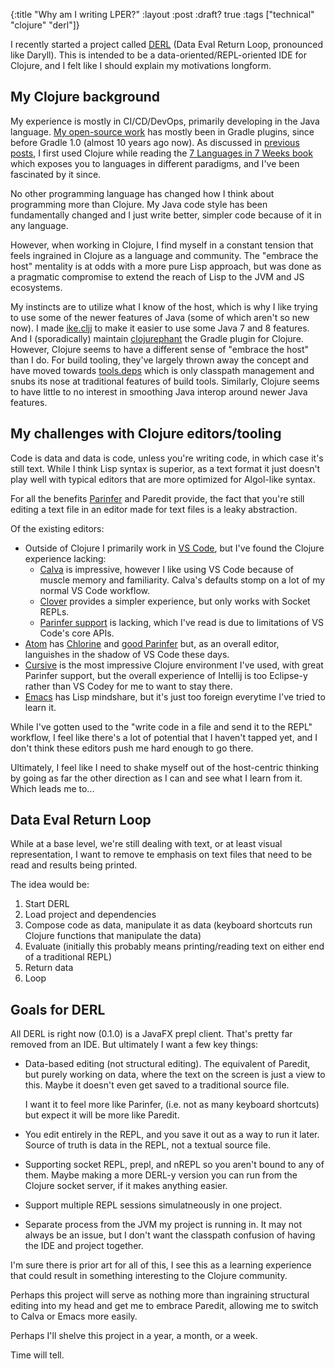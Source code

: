 {:title "Why am I writing LPER?"
 :layout :post
 :draft? true
 :tags ["technical" "clojure" "derl"]}

I recently started a project called [DERL](https://github.com/ajoberstar/derl) (Data Eval Return Loop, pronounced like Daryll). This is intended to be a data-oriented/REPL-oriented IDE for Clojure, and I felt like I should explain my motivations longform.

## My Clojure background

My experience is mostly in CI/CD/DevOps, primarily developing in the Java language. [My open-source work](https://github.com/ajoberstar) has mostly been in Gradle plugins, since before Gradle 1.0 (almost 10 years ago now). As discussed in [previous posts](2012-03-18-7-languages-clojure.md), I first used Clojure while reading the [7 Languages in 7 Weeks book](https://pragprog.com/titles/btlang/seven-languages-in-seven-weeks/) which exposes you to languages in different paradigms, and I've been fascinated by it since.

No other programming language has changed how I think about programming more than Clojure. My Java code style has been fundamentally changed and I just write better, simpler code because of it in any language.

However, when working in Clojure, I find myself in a constant tension that feels ingrained in Clojure as a language and community. The "embrace the host" mentality is at odds with a more pure Lisp approach, but was done as a pragmatic compromise to extend the reach of Lisp to the JVM and JS ecosystems.

My instincts are to utilize what I know of the host, which is why I like trying to use some of the newer features of Java (some of which aren't so new now). I made [ike.cljj](https://github.com/ajoberstar/ike.cljj) to make it easier to use some Java 7 and 8 features. And I (sporadically) maintain [clojurephant](https://github.com/clojurephant/clojurephant) the Gradle plugin for Clojure. However, Clojure seems to have a different sense of "embrace the host" than I do. For build tooling, they've largely thrown away the concept and have moved towards [tools.deps](https://clojure.org/guides/deps_and_cli) which is only classpath management and snubs its nose at traditional features of build tools. Similarly, Clojure seems to have little to no interest in smoothing Java interop around newer Java features.

## My challenges with Clojure editors/tooling

Code is data and data is code, unless you're writing code, in which case it's still text. While I think Lisp syntax is superior, as a text format it just doesn't play well with typical editors that are more optimized for Algol-like syntax.

For all the benefits [Parinfer](https://shaunlebron.github.io/parinfer/) and Paredit provide, the fact that you're still editing a text file in an editor made for text files is a leaky abstraction.

Of the existing editors:

- Outside of Clojure I primarily work in [VS Code](https://code.visualstudio.com/), but I've found the Clojure experience lacking:
  - [Calva](https://calva.io/) is impressive, however I like using VS Code because of muscle memory and familiarity. Calva's defaults stomp on a lot of my normal VS Code workflow.
  - [Clover](https://github.com/mauricioszabo/clover/) provides a simpler experience, but only works with Socket REPLs.
  - [Parinfer support](https://shaunlebron.github.io/parinfer/) is lacking, which I've read is due to limitations of VS Code's core APIs.
- [Atom](https://atom.io/) has [Chlorine](https://atom.io/packages/chlorine) and [good Parinfer](https://github.com/oakmac/atom-parinfer) but, as an overall editor, languishes in the shadow of VS Code these days.
- [Cursive](https://cursive-ide.com/) is the most impressive Clojure environment I've used, with great Parinfer support, but the overall experience of Intellij is too Eclipse-y rather than VS Codey for me to want to stay there.
- [Emacs](https://www.gnu.org/software/emacs/) has Lisp mindshare, but it's just too foreign everytime I've tried to learn it.

While I've gotten used to the "write code in a file and send it to the REPL" workflow, I feel like there's a lot of potential that I haven't tapped yet, and I don't think these editors push me hard enough to go there.

Ultimately, I feel like I need to shake myself out of the host-centric thinking by going as far the other direction as I can and see what I learn from it. Which leads me to...

## Data Eval Return Loop

While at a base level, we're still dealing with text, or at least visual representation, I want to remove te emphasis on text files that need to be read and results being printed.

The idea would be:

1. Start DERL
1. Load project and dependencies
1. Compose code as data, manipulate it as data (keyboard shortcuts run Clojure functions that manipulate the data)
1. Evaluate (initially this probably means printing/reading text on either end of a traditional REPL)
1. Return data
1. Loop

## Goals for DERL

All DERL is right now (0.1.0) is a JavaFX prepl client. That's pretty far removed from an IDE. But ultimately I want a few key things:

- Data-based editing (not structural editing). The equivalent of Paredit, but purely working on data, where the text on the screen is just a view to this. Maybe it doesn't even get saved to a traditional source file.

  I want it to feel more like Parinfer, (i.e. not as many keyboard shortcuts) but expect it will be more like Paredit.

- You edit entirely in the REPL, and you save it out as a way to run it later. Source of truth is data in the REPL, not a textual source file.
- Supporting socket REPL, prepl, and nREPL so you aren't bound to any of them. Maybe making a more DERL-y version you can run from the Clojure socket server, if it makes anything easier.
- Support multiple REPL sessions simulatneously in one project.
- Separate process from the JVM my project is running in. It may not always be an issue, but I don't want the classpath confusion of having the IDE and project together.

I'm sure there is prior art for all of this, I see this as a learning experience that could result in something interesting to the Clojure community.

Perhaps this project will serve as nothing more than ingraining structural editing into my head and get me to embrace
Paredit, allowing me to switch to Calva or Emacs more easily.

Perhaps I'll shelve this project in a year, a month, or a week.

Time will tell.
